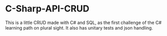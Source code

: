 # C-Sharp-API-CRUD
 This is a little CRUD made with C# and SQL, as the first challenge of the C# learning path on plural sight. It also has unitary tests and json handling.
